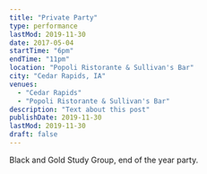 ```yaml
---
title: "Private Party"
type: performance
lastMod: 2019-11-30
date: 2017-05-04
startTime: "6pm"
endTime: "11pm"
location: "Popoli Ristorante & Sullivan's Bar"
city: "Cedar Rapids, IA"
venues:
  - "Cedar Rapids"
  - "Popoli Ristorante & Sullivan's Bar"
description: "Text about this post"
publishDate: 2019-11-30
lastMod: 2019-11-30
draft: false
---
```


Black and Gold Study Group, end of the year party.
